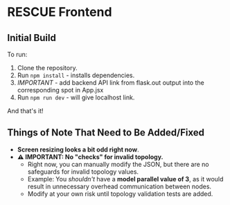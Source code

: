 # RESCUE Frontend

## Initial Build

To run:

1. Clone the repository.
2. Run `npm install` - installs dependencies.
3. *IMPORTANT* - add backend API link from flask.out output into the corresponding spot in App.jsx
4. Run `npm run dev` - will give localhost link.

And that's it!


## **Things of Note That Need to Be Added/Fixed**

- **Screen resizing looks a bit odd right now**.
- **⚠️ IMPORTANT: No "checks" for invalid topology.**
  - Right now, you can manually modify the JSON, but there are no safeguards for invalid topology values.
  - Example: You *shouldn't* have a **model parallel value of 3**, as it would result in unnecessary overhead communication between nodes.
  - Modify at your own risk until topology validation tests are added.
